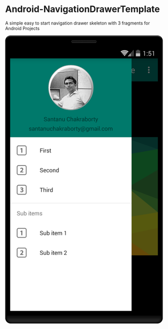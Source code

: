 # Android-NavigationDrawerTemplate

A simple easy to start navigation drawer skeleton with 3 fragments for Android Projects

![ScreenShot](/screenshot.png)

